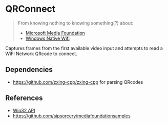 # QRConnect
> From knowing nothing to knowing something(?) about:
> - [Microsoft Media Foundation](https://learn.microsoft.com/en-us/windows/win32/medfound/microsoft-media-foundation-sdk)
> - [Windows Native Wifi](https://learn.microsoft.com/en-us/windows/win32/NativeWiFi/portal)

Captures frames from the first available video input and attempts to read a WiFi Network QRcode to connect.

## Dependencies
- https://github.com/zxing-cpp/zxing-cpp for parsing QRcodes

## References
- [Win32 API](https://learn.microsoft.com/en-us/windows/win32)
- https://github.com/sipsorcery/mediafoundationsamples